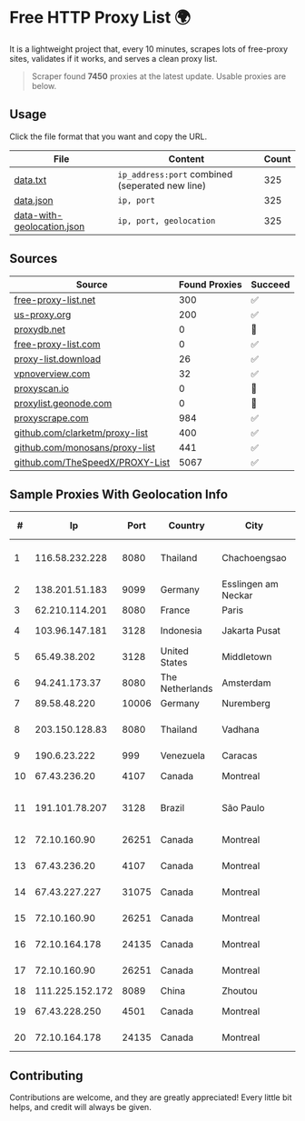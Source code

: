 
# Free HTTP Proxy List 🌍

It is a lightweight project that, every 10 minutes, scrapes lots of free-proxy sites, validates if it works, and serves a clean proxy list.


> Scraper found **7450** proxies at the latest update. Usable proxies are below.

## Usage

Click the file format that you want and copy the URL.


|File|Content|Count|
|----|-------|-----|
|[data.txt](https://raw.githubusercontent.com/themiralay/Proxy-List-World/master/data.txt)|`ip_address:port` combined (seperated new line)|325|
|[data.json](https://raw.githubusercontent.com/themiralay/Proxy-List-World/master/data.json)|`ip, port`|325|
|[data-with-geolocation.json](https://raw.githubusercontent.com/themiralay/Proxy-List-World/master/data-with-geolocation.json)|`ip, port, geolocation`|325|

## Sources

|Source|Found Proxies|Succeed|
|------|-------------|-------|
|[free-proxy-list.net](https://free-proxy-list.net)|300|✅|
|[us-proxy.org](https://www.us-proxy.org)|200|✅|
|[proxydb.net](http://proxydb.net)|0|🚫|
|[free-proxy-list.com](https://free-proxy-list.com/?page=&port=&type%5B%5D=http&type%5B%5D=https&up_time=0&search=Search)|0|✅|
|[proxy-list.download](https://www.proxy-list.download/HTTP)|26|✅|
|[vpnoverview.com](https://vpnoverview.com/privacy/anonymous-browsing/free-proxy-servers)|32|✅|
|[proxyscan.io](https://www.proxyscan.io)|0|🚫|
|[proxylist.geonode.com](https://proxylist.geonode.com/api/proxy-list?limit=300&page=1&sort_by=lastChecked&sort_type=desc&protocols=http,https)|0|🚫|
|[proxyscrape.com](https://api.proxyscrape.com/v2/?request=displayproxies&protocol=http&timeout=10000&country=all&ssl=all&anonymity=all)|984|✅|
|[github.com/clarketm/proxy-list](https://raw.githubusercontent.com/clarketm/proxy-list/master/proxy-list-raw.txt)|400|✅|
|[github.com/monosans/proxy-list](https://raw.githubusercontent.com/monosans/proxy-list/main/proxies/http.txt)|441|✅|
|[github.com/TheSpeedX/PROXY-List](https://raw.githubusercontent.com/TheSpeedX/PROXY-List/master/http.txt)|5067|✅|


## Sample Proxies With Geolocation Info

|#|Ip|Port|Country|City|Internet Service Provider|
|-|--|----|-------|----|-------------------------|
|1|116.58.232.228|8080|Thailand|Chachoengsao|CAT Telecom Public Company Limited|
|2|138.201.51.183|9099|Germany|Esslingen am Neckar|Hetzner Online GmbH|
|3|62.210.114.201|8080|France|Paris|Online SAS|
|4|103.96.147.181|3128|Indonesia|Jakarta Pusat|PT Era Awan Digital|
|5|65.49.38.202|3128|United States|Middletown|Hurricane Electric LLC|
|6|94.241.173.37|8080|The Netherlands|Amsterdam|TimeWeb Ltd.|
|7|89.58.48.220|10006|Germany|Nuremberg|netcup GmbH|
|8|203.150.128.83|8080|Thailand|Vadhana|Internet Thailand Company Ltd|
|9|190.6.23.222|999|Venezuela|Caracas|Net Uno|
|10|67.43.236.20|4107|Canada|Montreal|GloboTech Communications|
|11|191.101.78.207|3128|Brazil|São Paulo|Hostinger International Limited|
|12|72.10.160.90|26251|Canada|Montreal|GloboTech Communications|
|13|67.43.236.20|4107|Canada|Montreal|GloboTech Communications|
|14|67.43.227.227|31075|Canada|Montreal|GloboTech Communications|
|15|72.10.160.90|26251|Canada|Montreal|GloboTech Communications|
|16|72.10.164.178|24135|Canada|Montreal|GloboTech Communications|
|17|72.10.160.90|26251|Canada|Montreal|GloboTech Communications|
|18|111.225.152.172|8089|China|Zhoutou|China Telecom|
|19|67.43.228.250|4501|Canada|Montreal|GloboTech Communications|
|20|72.10.164.178|24135|Canada|Montreal|GloboTech Communications|



## Contributing

Contributions are welcome, and they are greatly appreciated! Every
little bit helps, and credit will always be given.

